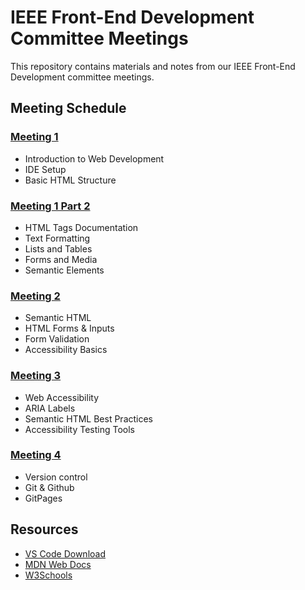 # IEEE Front-End Development Committee Meetings

This repository contains materials and notes from our IEEE Front-End Development committee meetings.

## Meeting Schedule

### [Meeting 1](./Meetings/Meeting1.md)

-   Introduction to Web Development
-   IDE Setup
-   Basic HTML Structure

### [Meeting 1 Part 2](./Meetings/Meeting1P2.md)

-   HTML Tags Documentation
-   Text Formatting
-   Lists and Tables
-   Forms and Media
-   Semantic Elements

### [Meeting 2](./Meetings/Meeting2.md)

-   Semantic HTML
-   HTML Forms & Inputs
-   Form Validation
-   Accessibility Basics

### [Meeting 3](./Meetings/Meeting3.md)

-   Web Accessibility
-   ARIA Labels
-   Semantic HTML Best Practices
-   Accessibility Testing Tools

### [Meeting 4](./Meetings/Meeting4.md)

-   Version control
-   Git & Github
-   GitPages

<!-- Future meetings will be added here -->

## Resources

-   [VS Code Download](https://code.visualstudio.com/)
-   [MDN Web Docs](https://developer.mozilla.org/)
-   [W3Schools](https://www.w3schools.com/)
